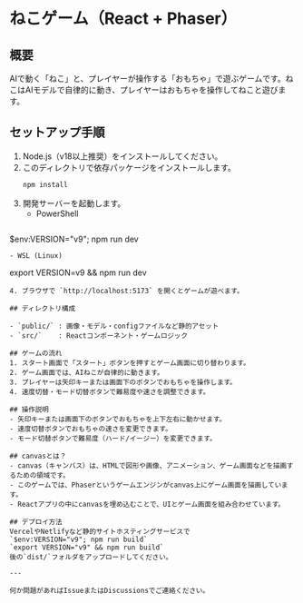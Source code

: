 # ねこゲーム（React + Phaser）

## 概要
AIで動く「ねこ」と、プレイヤーが操作する「おもちゃ」で遊ぶゲームです。ねこはAIモデルで自律的に動き、プレイヤーはおもちゃを操作してねこと遊びます。

## セットアップ手順

1. Node.js（v18以上推奨）をインストールしてください。
2. このディレクトリで依存パッケージをインストールします。
   ```sh
   npm install
   ```
3. 開発サーバーを起動します。
   - PowerShell
   ```sh
  $env:VERSION="v9"; npm run dev
   ```
   - WSL (Linux)
   ```
   export VERSION=v9 && npm run dev 
   ```
4. ブラウザで `http://localhost:5173` を開くとゲームが遊べます。

## ディレクトリ構成

- `public/` : 画像・モデル・configファイルなど静的アセット
- `src/`    : Reactコンポーネント・ゲームロジック

## ゲームの流れ
1. スタート画面で「スタート」ボタンを押すとゲーム画面に切り替わります。
2. ゲーム画面では、AIねこが自律的に動きます。
3. プレイヤーは矢印キーまたは画面下のボタンでおもちゃを操作します。
4. 速度切替・モード切替ボタンで難易度や速さを調整できます。

## 操作説明
- 矢印キーまたは画面下のボタンでおもちゃを上下左右に動かせます。
- 速度切替ボタンでおもちゃの速さを変更できます。
- モード切替ボタンで難易度（ハード/イージー）を変更できます。

## canvasとは？
- canvas（キャンバス）は、HTMLで図形や画像、アニメーション、ゲーム画面などを描画するための領域です。
- このゲームでは、Phaserというゲームエンジンがcanvas上にゲーム画面を描画しています。
- Reactアプリの中にcanvasを埋め込むことで、UIとゲーム画面を組み合わせています。

## デプロイ方法
VercelやNetlifyなど静的サイトホスティングサービスで
`$env:VERSION="v9"; npm run build`
`export VERSION="v9" && npm run build`
後の`dist/`フォルダをアップロードしてください。

---

何か問題があればIssueまたはDiscussionsでご連絡ください。